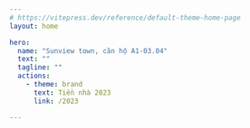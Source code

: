 ```yaml
---
# https://vitepress.dev/reference/default-theme-home-page
layout: home

hero:
  name: "Sunview town, căn hộ A1-03.04"
  text: ""
  tagline: ""
  actions:
    - theme: brand
      text: Tiền nhà 2023
      link: /2023

---
```


